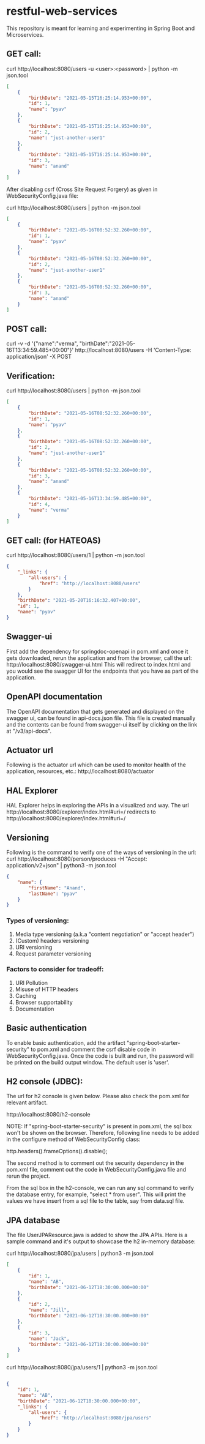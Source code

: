 # restful-web-services
This repository is meant for learning and experimenting in Spring Boot and
Microservices.

## GET call:
curl http://localhost:8080/users -u \<user\>:\<password\> | python -m json.tool
```json
[
    {
        "birthDate": "2021-05-15T16:25:14.953+00:00",
        "id": 1,
        "name": "pyav"
    },  
    {   
        "birthDate": "2021-05-15T16:25:14.953+00:00",
        "id": 2,
        "name": "just-another-user1"
    },  
    {   
        "birthDate": "2021-05-15T16:25:14.953+00:00",
        "id": 3,
        "name": "anand"
    }   
]
```
After disabling csrf (Cross Site Request Forgery) as given in WebSecurityConfig.java file:

curl http://localhost:8080/users | python -m json.tool
```json
[
    {
        "birthDate": "2021-05-16T08:52:32.260+00:00",
        "id": 1,
        "name": "pyav"
    },
    {
        "birthDate": "2021-05-16T08:52:32.260+00:00",
        "id": 2,
        "name": "just-another-user1"
    },
    {
        "birthDate": "2021-05-16T08:52:32.260+00:00",
        "id": 3,
        "name": "anand"
    }
]
```

## POST call:
curl -v  -d '{"name":"verma", "birthDate":"2021-05-16T13:34:59.485+00:00"}' http://localhost:8080/users -H 'Content-Type: application/json' -X POST

## Verification:
curl http://localhost:8080/users | python -m json.tool
```json
[
    {
        "birthDate": "2021-05-16T08:52:32.260+00:00",
        "id": 1,
        "name": "pyav"
    },
    {
        "birthDate": "2021-05-16T08:52:32.260+00:00",
        "id": 2,
        "name": "just-another-user1"
    },
    {
        "birthDate": "2021-05-16T08:52:32.260+00:00",
        "id": 3,
        "name": "anand"
    },
    {
        "birthDate": "2021-05-16T13:34:59.485+00:00",
        "id": 4,
        "name": "verma"
    }
]
```
## GET call: (for HATEOAS)
curl http://localhost:8080/users/1 | python -m json.tool
```json
{
    "_links": {
        "all-users": {
            "href": "http://localhost:8080/users"
        }
    },
    "birthDate": "2021-05-20T16:16:32.407+00:00",
    "id": 1,
    "name": "pyav"
}
```
## Swagger-ui
First add the dependency for springdoc-openapi in pom.xml and once it gets
downloaded, rerun the application and from the browser, call the url: http://localhost:8080/swagger-ui.html
This will redirect to index.html and you would see the swagger UI for the
endpoints that you have as part of the application.
## OpenAPI documentation
The OpenAPI documentation that gets generated and displayed on the swagger ui,
can be found in api-docs.json file. This file is created manually and the
contents can be found from swagger-ui itself by clicking on the link at
"/v3/api-docs".
## Actuator url
Following is the actuator url which can be used to monitor health of the application, resources, etc.:
http://localhost:8080/actuator
## HAL Explorer
HAL Explorer helps in exploring the APIs in a visualized and way.
The url http://localhost:8080/explorer/index.html#uri=/ redirects to http://localhost:8080/explorer/index.html#uri=/
## Versioning
Following is the command to verify one of the ways of versioning in the url:
curl http://localhost:8080/person/produces -H "Accept: application/v2+json" | python3 -m json.tool
```json
{
    "name": {
        "firstName": "Anand",
        "lastName": "pyav"
    }
}
```
### Types of versioning:
1. Media type versioning (a.k.a "content negotiation" or "accept header")  
2. (Custom) headers versioning  
3. URI versioning  
4. Request parameter versioning  

### Factors to consider for tradeoff:
1. URI Pollution  
2. Misuse of HTTP headers  
3. Caching  
4. Browser supportability  
5. Documentation  

## Basic authentication
To enable basic authentication, add the artifact "spring-boot-starter-security"
to pom.xml and comment the csrf disable code in WebSecurityConfig.java. Once
the code is built and run, the password will be printed on the build output
window. The default user is 'user'.

## H2 console (JDBC):
The url for h2 console is given below. Please also check the pom.xml for
relevant artifact.

http://localhost:8080/h2-console

NOTE: If "spring-boot-starter-security" is present in pom.xml, the sql box
won't be shown on the browser. Therefore, following line needs to be added in
the configure method of WebSecurityConfig class:

http.headers().frameOptions().disable();

The second method is to comment out the security dependency in the pom.xml
file, comment out the code in WebSecurityConfig.java file and rerun the
project.

From the sql box in the h2-console, we can run any sql command to verify the
database entry, for example, "select * from user". This will print the values
we have insert from a sql file to the table, say from data.sql file.

## JPA database
The file UserJPAResource.java is added to show the JPA APIs. Here is a sample
command and it's output to showcase the h2 in-memory database:

curl http://localhost:8080/jpa/users | python3 -m json.tool
```json
[
    {
        "id": 1,
        "name": "AB",
        "birthDate": "2021-06-12T18:30:00.000+00:00"
    },
    {
        "id": 2,
        "name": "Jill",
        "birthDate": "2021-06-12T18:30:00.000+00:00"
    },
    {
        "id": 3,
        "name": "Jack",
        "birthDate": "2021-06-12T18:30:00.000+00:00"
    }
]
```
curl http://localhost:8080/jpa/users/1 | python3 -m json.tool
```json

{
    "id": 1,
    "name": "AB",
    "birthDate": "2021-06-12T18:30:00.000+00:00",
    "_links": {
        "all-users": {
            "href": "http://localhost:8080/jpa/users"
        }
    }
}
```
